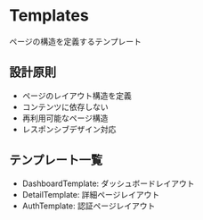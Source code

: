 # Templates

ページの構造を定義するテンプレート

## 設計原則
- ページのレイアウト構造を定義
- コンテンツに依存しない
- 再利用可能なページ構造
- レスポンシブデザイン対応

## テンプレート一覧
- DashboardTemplate: ダッシュボードレイアウト
- DetailTemplate: 詳細ページレイアウト
- AuthTemplate: 認証ページレイアウト